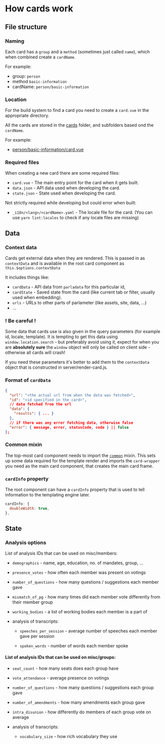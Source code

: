 # How cards work

## File structure

### Naming

Each card has a `group` and a `method` (sometimes just called `name`), which when combined create a `cardName`.

For example:
- group: `person`
- method `basic-information`
- cardName: `person/basic-information`

### Location

For the build system to find a card you need to create a `card.vue` in the appropriate directory.

All the cards are stored in the [cards](../cards) folder, and subfolders based ond the `cardName`.

For example:
- [person/basic-information/card.vue](../cards/person/basic-information/card.vue)

### Required files

When creating a new card there are some required files:

- `card.vue` - The main entry point for the card when it gets built.
- `data.json` - API data used when developing the card.
- `state.json` - State used when developing the card.

Not strictly required while developing but could error when built:
- `_i18n/<lang>/<cardName>.yaml` - The locale file for the card. (You can use `yarn lint:locales` to check if any locale files are missing)

## Data

### Context data

Cards get external data when they are rendered. This is passed in as `contextData` and is available in the root card component as `this.$options.contextData`

It includes things like:

- `cardData` - API data from `parladata` for this particular id,
- `cardState` - Saved state from the card (like current tab or filter, usually used when embedding).
- `urls` - URLs to other parts of parlameter (like assets, site, data, ...)
- ...

### ! Be careful !

Some data that cards use is also given in the query parameters (for example id, locale, template). It is tempting to get this data using `window.location.search` - but preferably avoid using it, expect for when you are **absolutely sure** the `window` object will only be called on client side - otherwise all cards will crash!

If you need these parameters it's better to add them to the `contextData` object that is constructed in server/render-card.js.

### Format of `cardData`

```json
{
  "url": "<the actual url from when the data was fetched>",
  "id": "<id specified in the card>",
  // data fetched from the url
  "data": {
    "results": { ... }
  },
  // if there was any error fetching data, otherwise false
  "error": { message, error, statusCode, code } || false
};
```

### Common mixin

The top-most card component needs to import the [`common`](../cards/_mixins/common.js) mixin. This sets up some data required for the template render and imports the `card-wrapper` you need as the main card component, that creates the main card frame.

### `cardInfo` property

The root component can have a `cardInfo` property that is used to tell information to the templating engine later.

```js
cardInfo: {
  doubleWidth: true,
},
```

## State

### Analysis options

List of analysis IDs that can be used on misc/members:

- `demographics` - name, age, education, no. of mandates, group, ...

- `presence_votes` - how often each member was present on votings

- `number_of_questions` - how many questions / suggestions each member gave

- `mismatch_of_pg` -  how many times did each member vote differently from their member group

- `working_bodies` - a list of working bodies each member is a part of

- analysis of transcripts:

  - `speeches_per_session` - average number of speeches each member gave per session

  - `spoken_words` - number of words each member spoke


#### List of analysis IDs that can be used on misc/groups:

- `seat_count` - how many seats does each group have

- `vote_attendance` - average presence on votings

- `number_of_questions` - how many questions / suggestions each group gave

- `number_of_amendments` - how many amendments each group gave

- `intra_disunion` - how differently do members of each group vote on average

- analysis of transcripts:

  - `vocabulary_size` - how rich vocabulary they use
